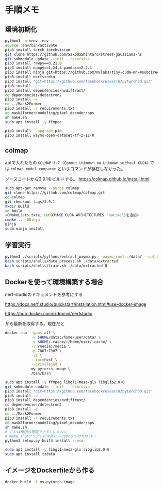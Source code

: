 # 手順メモ

## 環境初期化

```bash
python3 -m venv .env
source .env/bin/activate
pip3 install torch torchvision
git clone https://github.com/SakodaShintaro/street-gaussians-ns
git submodule update --init --recursive
pip3 install rawpy==0.21.0
pip3 install numpy==1.24.3 pandas==2.2.1
pip3 install ninja git+https://github.com/NVlabs/tiny-cuda-nn/#subdirectory=bindings/torch
pip3 install nerfstudio
pip3 install "git+https://github.com/facebookresearch/pytorch3d.git"
pip3 install -e .
pip3 install dependencies/nvdiffrast/
cd dependencies/detectron2
pip3 install -e .
cd ../Mask2Former
pip3 install -r requirements.txt
cd mask2former/modeling/pixel_decoder/ops
sh make.sh
sudo apt install -y ffmpeg

pip3 install --upgrade pip
pip3 install waymo-open-dataset-tf-2-12-0
```

## colmap

aptで入れたもの
`COLMAP 3.7 (Commit Unknown on Unknown without CUDA)` では `colmap model_comparer` というコマンドが存在しなかった。

ソースコードから3.9.1をビルドする。
<https://colmap.github.io/install.html>

```bash
sudo apt-get remove --purge colmap
git clone https://github.com/colmap/colmap.git
cd colmap
git checkout tags/3.9.1
mkdir build
cd build
<CMakeLists.txtに set(CMAKE_CUDA_ARCHITECTURES "native")を追加>
cmake .. -GNinja
ninja
sudo ninja install
```

## 学習実行

```bash
python3 ./scripts/pythons/extract_waymo.py --waymo_root ./data/ --out_root ./data/extracted
bash scripts/shells/data_process.sh ./data/extracted
bash scripts/shells/train.sh ./data/extracted 0
```

## Dockerを使って環境構築する場合

nerf-studioのドキュメントを参考にする

<https://docs.nerf.studio/quickstart/installation.html#use-docker-image>

<https://hub.docker.com/r/dromni/nerfstudio>

から最新を取得する。現在だと

```bash
docker run --gpus all \
            -v $HOME/data:/home/user/data/ \
            -v $HOME/.cache/:/home/user/.cache/ \
            -v /media:/media \
            -p 7007:7007 \
            -it \
            --ipc=host \
            --privileged \
            my-pytorch-image \
            /bin/bash
```

```bash
sudo apt install -y ffmpeg libgl1-mesa-glx libglib2.0-0
git submodule update --init --recursive
pip3 install "git+https://github.com/facebookresearch/pytorch3d.git"
pip3 install -e .
pip3 install dependencies/nvdiffrast/
cd dependencies/detectron2
pip3 install -e .
cd ../Mask2Former
pip3 install -r requirements.txt
cd mask2former/modeling/pixel_decoder/ops
sh make.sh
# これは権限の問題で上手くいかない
# make.shスクリプトの末尾に--userをつければいい
python3 setup.py build install --user

sudo apt install -y libgl1-mesa-glx libglib2.0-0
sudo apt install tzdata
```

## イメージをDockerfileから作る

```bash
docker build -t my-pytorch-image .
```
